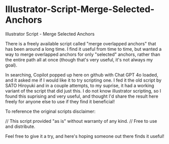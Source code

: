 # Illustrator-Script-Merge-Selected-Anchors
Illustrator Script - Merge Selected Anchors

There is a freely available script called "merge overlapped anchors" that has been around a long time.  I find it useful from time to time, but wanted a way to merge overlapped anchors for only "selected" anchors, rather than the entire path all at once (though that's very useful, it's not always my goal).

In searching, Copilot popped up here on github with Chat GPT 4o loaded, and it asked me if I would like it to try scripting one.  I fed it the old script by SATO Hiroyuki and in a couple attempts, to my suprise, it had a working variant of the script that did just this.  I do not know illustrator scripting, so I found this suprising and very useful, and thought I'd share the result here freely for anyone else to use if they find it beneficial!

To reference the original scripts disclaimer:

// This script provided "as is" without warranty of any kind.
// Free to use and distribute.

Feel free to give it a try, and here's hoping someone out there finds it useful!
